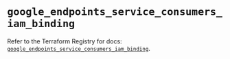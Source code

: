 # `google_endpoints_service_consumers_iam_binding`

Refer to the Terraform Registry for docs: [`google_endpoints_service_consumers_iam_binding`](https://registry.terraform.io/providers/hashicorp/google-beta/5.40.0/docs/resources/google_endpoints_service_consumers_iam_binding).
